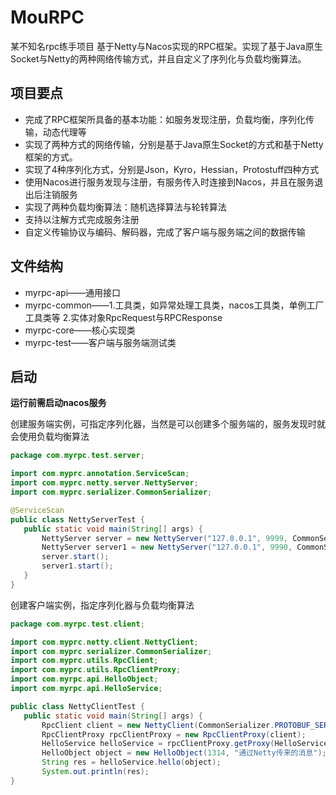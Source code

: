 # MouRPC
某不知名rpc练手项目
基于Netty与Nacos实现的RPC框架。实现了基于Java原生Socket与Netty的两种网络传输方式，并且自定义了序列化与负载均衡算法。
## 项目要点
 - 完成了RPC框架所具备的基本功能：如服务发现注册，负载均衡，序列化传输，动态代理等
 - 实现了两种方式的网络传输，分别是基于Java原生Socket的方式和基于Netty框架的方式。
 - 实现了4种序列化方式，分别是Json，Kyro，Hessian，Protostuff四种方式
 - 使用Nacos进行服务发现与注册，有服务传入时连接到Nacos，并且在服务退出后注销服务
 - 实现了两种负载均衡算法：随机选择算法与轮转算法
 - 支持以注解方式完成服务注册
 - 自定义传输协议与编码、解码器，完成了客户端与服务端之间的数据传输
 ## 文件结构
  - myrpc-api——通用接口
  - myrpc-common——1.工具类，如异常处理工具类，nacos工具类，单例工厂工具类等    2.实体对象RpcRequest与RPCResponse
  - myrpc-core——核心实现类
  - myrpc-test——客户端与服务端测试类
 

 ## 启动
 **运行前需启动nacos服务**
 
 创建服务端实例，可指定序列化器，当然是可以创建多个服务端的，服务发现时就会使用负载均衡算法
 ```java
package com.myrpc.test.server;

import com.myprc.annotation.ServiceScan;
import com.myprc.netty.server.NettyServer;
import com.myprc.serializer.CommonSerializer;

@ServiceScan
public class NettyServerTest {
    public static void main(String[] args) {
        NettyServer server = new NettyServer("127.0.0.1", 9999, CommonSerializer.PROTOBUF_SERIALIZER);
        NettyServer server1 = new NettyServer("127.0.0.1", 9990, CommonSerializer.PROTOBUF_SERIALIZER);
        server.start();
        server1.start();
    }
}
 ```
创建客户端实例，指定序列化器与负载均衡算法
 ```java
package com.myrpc.test.client;

import com.myprc.netty.client.NettyClient;
import com.myprc.serializer.CommonSerializer;
import com.myprc.utils.RpcClient;
import com.myprc.utils.RpcClientProxy;
import com.myrpc.api.HelloObject;
import com.myrpc.api.HelloService;

public class NettyClientTest {
    public static void main(String[] args) {
        RpcClient client = new NettyClient(CommonSerializer.PROTOBUF_SERIALIZER，new RandomLoadBalancer());
        RpcClientProxy rpcClientProxy = new RpcClientProxy(client);
        HelloService helloService = rpcClientProxy.getProxy(HelloService.class);
        HelloObject object = new HelloObject(1314, "通过Netty传来的消息");
        String res = helloService.hello(object);
        System.out.println(res);
}
 ```
